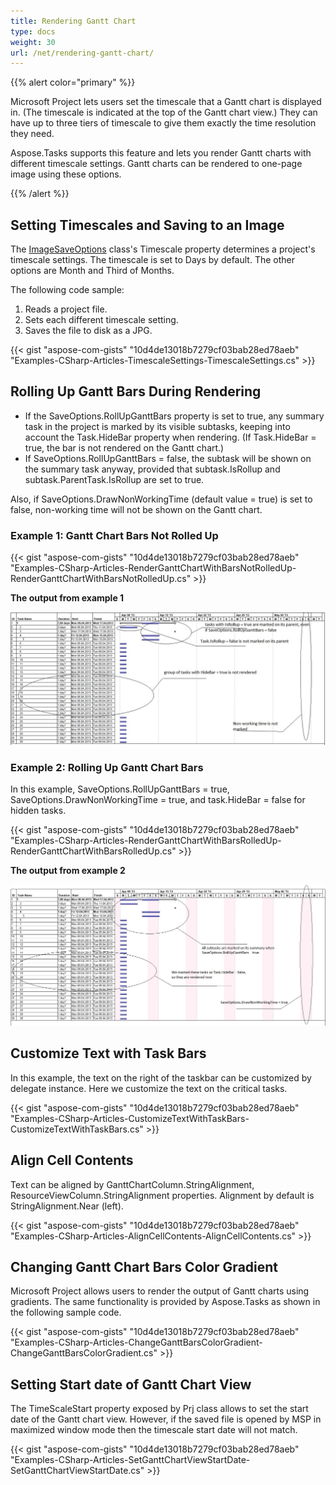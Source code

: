 ```yaml
---
title: Rendering Gantt Chart
type: docs
weight: 30
url: /net/rendering-gantt-chart/
---
```


{{% alert color="primary" %}} 

Microsoft Project lets users set the timescale that a Gantt chart is displayed in. (The timescale is indicated at the top of the Gantt chart view.) They can have up to three tiers of timescale to give them exactly the time resolution they need.

Aspose.Tasks supports this feature and lets you render Gantt charts with different timescale settings. Gantt charts can be rendered to one-page image using these options.

{{% /alert %}} 
## **Setting Timescales and Saving to an Image**
The [ImageSaveOptions]() class's Timescale property determines a project's timescale settings. The timescale is set to Days by default. The other options are Month and Third of Months.

The following code sample:

1. Reads a project file.
2. Sets each different timescale setting.
3. Saves the file to disk as a JPG.



{{< gist "aspose-com-gists" "10d4de13018b7279cf03bab28ed78aeb" "Examples-CSharp-Articles-TimescaleSettings-TimescaleSettings.cs" >}}


## **Rolling Up Gantt Bars During Rendering**
- If the SaveOptions.RollUpGanttBars property is set to true, any summary task in the project is marked by its visible subtasks, keeping into account the Task.HideBar property when rendering. (If Task.HideBar = true, the bar is not rendered on the Gantt chart.)
- If SaveOptions.RollUpGanttBars = false, the subtask will be shown on the summary task anyway, provided that subtask.IsRollup and subtask.ParentTask.IsRollup are set to true.

Also, if SaveOptions.DrawNonWorkingTime (default value = true) is set to false, non-working time will not be shown on the Gantt chart.
### **Example 1: Gantt Chart Bars Not Rolled Up**
{{< gist "aspose-com-gists" "10d4de13018b7279cf03bab28ed78aeb" "Examples-CSharp-Articles-RenderGanttChartWithBarsNotRolledUp-RenderGanttChartWithBarsNotRolledUp.cs" >}}

**The output from example 1** 

![rendering Gantt Chart without bar rollup](rendering-gantt-chart_1.png)
### **Example 2: Rolling Up Gantt Chart Bars**
In this example, SaveOptions.RollUpGanttBars = true, SaveOptions.DrawNonWorkingTime = true, and task.HideBar = false for hidden tasks.



{{< gist "aspose-com-gists" "10d4de13018b7279cf03bab28ed78aeb" "Examples-CSharp-Articles-RenderGanttChartWithBarsRolledUp-RenderGanttChartWithBarsRolledUp.cs" >}}

**The output from example 2** 

![rendering Gantt Chart with rolled up bar](rendering-gantt-chart_2.png)

## **Customize Text with Task Bars**
In this example, the text on the right of the taskbar can be customized by delegate instance. Here we customize the text on the critical tasks.

{{< gist "aspose-com-gists" "10d4de13018b7279cf03bab28ed78aeb" "Examples-CSharp-Articles-CustomizeTextWithTaskBars-CustomizeTextWithTaskBars.cs" >}}

## **Align Cell Contents**
Text can be aligned by GanttChartColumn.StringAlignment, ResourceViewColumn.StringAlignment properties. Alignment by default is StringAlignment.Near (left).

{{< gist "aspose-com-gists" "10d4de13018b7279cf03bab28ed78aeb" "Examples-CSharp-Articles-AlignCellContents-AlignCellContents.cs" >}}


## **Changing Gantt Chart Bars Color Gradient**
Microsoft Project allows users to render the output of Gantt charts using gradients. The same functionality is provided by Aspose.Tasks as shown in the following sample code.

{{< gist "aspose-com-gists" "10d4de13018b7279cf03bab28ed78aeb" "Examples-CSharp-Articles-ChangeGanttBarsColorGradient-ChangeGanttBarsColorGradient.cs" >}}
## **Setting Start date of Gantt Chart View**
The TimeScaleStart property exposed by Prj class allows to set the start date of the Gantt chart view. However, if the saved file is opened by MSP in maximized window mode then the timescale start date will not match.

{{< gist "aspose-com-gists" "10d4de13018b7279cf03bab28ed78aeb" "Examples-CSharp-Articles-SetGanttChartViewStartDate-SetGanttChartViewStartDate.cs" >}}

